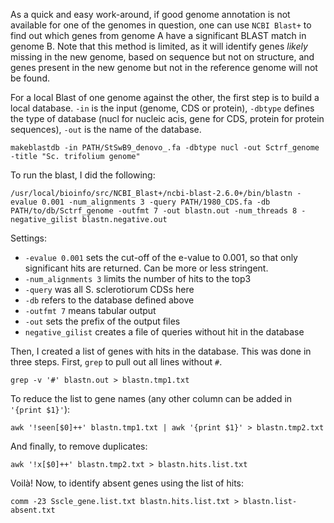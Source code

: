 As a quick and easy work-around, if good genome annotation is not available for one of the genomes in question, one can use `NCBI Blast+` to find out which genes from genome A have a significant BLAST match in genome B. Note that this method is limited, as it will identify genes *likely* missing in the new genome, based on sequence but not on structure, and genes present in the new genome but not in the reference genome will not be found. 

For a local Blast of one genome against the other, the first step is to build a local database. `-in` is the input (genome, CDS or protein), `-dbtype` defines the type of database (nucl for nucleic acis, gene for CDS, protein for protein sequences), `-out` is the name of the database. 
```ShellSession
makeblastdb -in PATH/StSwB9_denovo_.fa -dbtype nucl -out Sctrf_genome -title "Sc. trifolium genome"
```

To run the blast, I did the following:
```ShellSession
/usr/local/bioinfo/src/NCBI_Blast+/ncbi-blast-2.6.0+/bin/blastn -evalue 0.001 -num_alignments 3 -query PATH/1980_CDS.fa -db PATH/to/db/Sctrf_genome -outfmt 7 -out blastn.out -num_threads 8 -negative_gilist blastn.negative.out
```
Settings:
- `-evalue 0.001` sets the cut-off of the e-value to 0.001, so that only significant hits are returned. Can be more or less stringent. 
- `-num_alignments 3` limits the number of hits to the top3
- `-query` was all S. sclerotiorum CDSs here
- `-db` refers to the database defined above
- `-outfmt 7` means tabular output
- `-out` sets the prefix of the output files
- `negative_gilist` creates a file of queries without hit in the database


Then, I created a list of genes with hits in the database. This was done in three steps. First, `grep` to pull out all lines without `#`.
```ShellSession
grep -v '#' blastn.out > blastn.tmp1.txt
```
To reduce the list to gene names (any other column can be added in `'{print $1}'`):
```ShellSession
awk '!seen[$0]++' blastn.tmp1.txt | awk '{print $1}' > blastn.tmp2.txt
```
And finally, to remove duplicates:
```ShellSession
awk '!x[$0]++' blastn.tmp2.txt > blastn.hits.list.txt
```

Voilà! Now, to identify absent genes using the list of hits:
```ShellSession
comm -23 Sscle_gene.list.txt blastn.hits.list.txt > blastn.list-absent.txt
```
